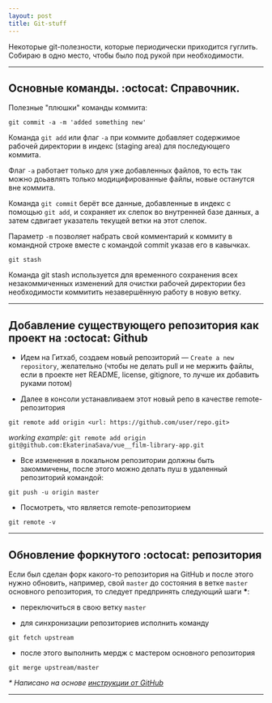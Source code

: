 ```yaml
---
layout: post
title: Git-stuff
---
```


Некоторые git-полезности, которые периодически приходится гуглить.
Собираю в одно место, чтобы было под рукой при необходимости.

---

<h2 class="post__small-heading"> Основные команды. :octocat: Справочник. </h2>

Полезные "плюшки" команды коммита:

```
git commit -a -m 'added something new'
```

Команда `git add` или флаг `-a` при коммите добавляет содержимое рабочей директории в индекс (staging area) для последующего коммита.

Флаг `-a` работает только для уже добавленных файлов, то есть так можно доьавлять только модицифированные файлы, новые останутся вне коммита.

Команда `git commit` берёт все данные, добавленные в индекс с помощью `git add`, и сохраняет их слепок во внутренней базе данных, а затем сдвигает указатель текущей ветки на этот слепок.

Параметр `-m` позволяет набрать свой комментарий к коммиту в командной строке вместе с командой commit указав его в кавычках.

```
git stash
```

Команда git stash используется для временного сохранения всех незакоммиченных изменений для очистки рабочей директории без необходимости коммитить незавершённую работу в новую ветку.

---

<h2 class="post__small-heading">Добавление существующего репозитория как проект на :octocat: Github</h2>

* Идем на Гитхаб, создаем новый репозиторий — `Create a new repository`, желательно  (чтобы не делать pull и не мержить файлы, если в проекте нет README, license, gitignore, то лучше их добавить руками потом)

* Далее в консоли устанавливаем этот новый репо в качестве remote-репозитория

```
git remote add origin <url: https://github.com/user/repo.git>
```

_working example:_ `git remote add origin git@github.com:EkaterinaSava/vue__film-library-app.git`

* Все изменения в локальном репозитории должны быть закоммичены, после этого можно делать пуш в удаленный репозиторий командой:

```
git push -u origin master
```

* Посмотреть, что является remote-репозиторием

```
git remote -v
```

---

<h2 class="post__small-heading">Обновление форкнутого :octocat: репозитория</h2>

Если был сделан форк какого-то репозитория на GitHub и после этого нужно обновить, например, свой `master` до состояния в ветке `master` основного репозитория, то следует предпринять следующий шаги __*__:

* переключиться в свою ветку `master`

* для синхронизации репозиториев исполнить команду

```
git fetch upstream
```

* после этого выполнить мердж с мастером основного репозитория

```
git merge upstream/master
```

_* Написано на основе [инструкции от GitHub](https://help.github.com/en/github/collaborating-with-issues-and-pull-requests/syncing-a-fork)_

---